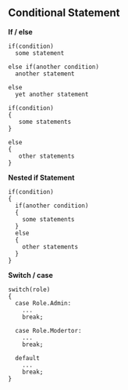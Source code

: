 ## Conditional Statement

**If / else**
```
if(condition)
  some statement
  
else if(another condition)
  another statement

else
  yet another statement
```
```
if(condition)
{
   some statements
}

else
{
   other statements
}
```

**Nested if Statement**
```
if(condition)
{
  if(another condition)
  {
    some statements 
  }
  else
  {
    other statements
  }
}
```

**Switch / case**
```
switch(role)
{
  case Role.Admin:
    ...
    break;
    
  case Role.Modertor:
    ...
    break;
    
  default
    ...
    break;
}
```
